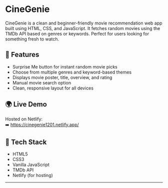 # CineGenie
CineGenie is a clean and beginner-friendly movie recommendation web app built using HTML, CSS, and JavaScript. It fetches random movies using the TMDb API based on genres or keywords.  Perfect for users looking for something fresh to watch.

## 🔑 Features
- Surprise Me button for instant random movie picks  
- Choose from multiple genres and keyword-based themes  
- Displays movie poster, title, overview, and rating  
- Manual movie search option  
- Clean, responsive layout for all devices  


## 🌍 Live Demo
Hosted on Netlify:  
➡️ https://cinegenie1201.netlify.app/  

## 🧰 Tech Stack
- HTML5  
- CSS3  
- Vanilla JavaScript  
- TMDb API  
- Netlify (for hosting)

---





